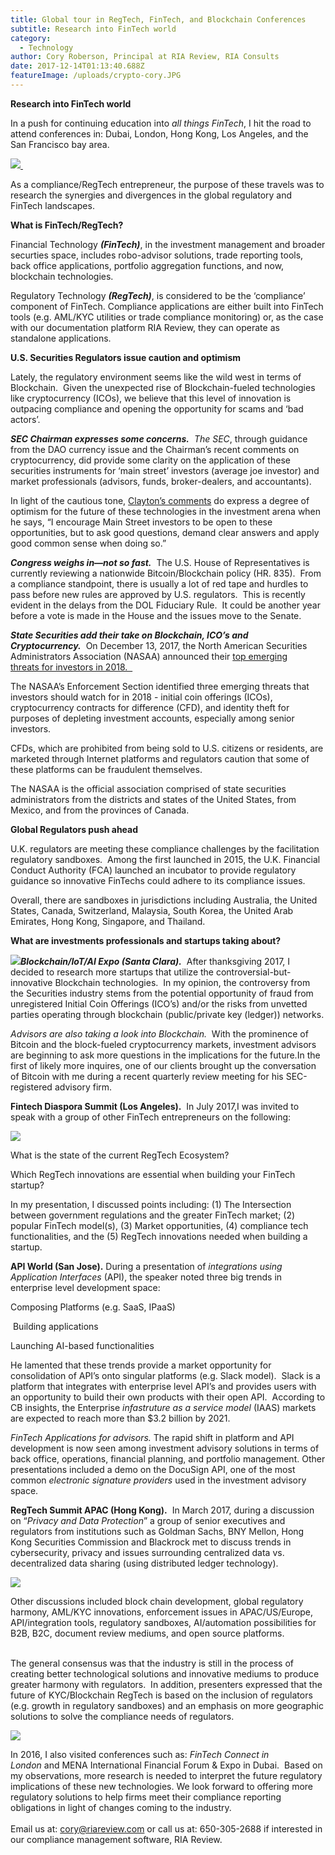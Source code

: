 ```yaml
---
title: Global tour in RegTech, FinTech, and Blockchain Conferences
subtitle: Research into FinTech world
category:
  - Technology
author: Cory Roberson, Principal at RIA Review, RIA Consults
date: 2017-12-14T01:13:40.688Z
featureImage: /uploads/crypto-cory.JPG
---
```

<!--StartFragment-->

**Research into FinTech world**

In a push for continuing education into *all things FinTech*, I hit the road to attend conferences in: Dubai, London, Hong Kong, Los Angeles, and the San Francisco bay area. 

[![](https://3.bp.blogspot.com/-zer0KM1Id-A/WjWaiZETmPI/AAAAAAAAHes/MAq3xDdQoMs9ttWGqLvj6t4hkzOmfaZKACEwYBhgL/s320/IMG_1561.JPG) ](https://3.bp.blogspot.com/-zer0KM1Id-A/WjWaiZETmPI/AAAAAAAAHes/MAq3xDdQoMs9ttWGqLvj6t4hkzOmfaZKACEwYBhgL/s1600/IMG_1561.JPG)

As a compliance/RegTech entrepreneur, the purpose of these travels was to research the synergies and divergences in the global regulatory and FinTech landscapes. 

**What is FinTech/RegTech?**

Financial Technology ***(FinTech)***, in the investment management and broader securties space, includes robo-advisor solutions, trade reporting tools, back office applications, portfolio aggregation functions, and now, blockchain technologies.

Regulatory Technology ***(RegTech)***, is considered to be the ‘compliance’ component of FinTech. Compliance applications are either built into FinTech tools (e.g. AML/KYC utilities or trade compliance monitoring) or, as the case with our documentation platform RIA Review, they can operate as standalone applications.



**U.S. Securities Regulators issue caution and optimism**

Lately, the regulatory environment seems like the wild west in terms of Blockchain.  Given the unexpected rise of Blockchain-fueled technologies like cryptocurrency (ICOs), we believe that this level of innovation is outpacing compliance and opening the opportunity for scams and ‘bad actors’.



***SEC Chairman expresses some concerns.**  The SEC*, through guidance from the DAO currency issue and the Chairman’s recent comments on cryptocurrency, did provide some clarity on the application of these securities instruments for ‘main street’ investors (average joe investor) and market professionals (advisors, funds, broker-dealers, and accountants).



In light of the cautious tone, [Clayton’s comments](https://www.sec.gov/news/public-statement/statement-clayton-2017-12-11) do express a degree of optimism for the future of these technologies in the investment arena when he says, “I encourage Main Street investors to be open to these opportunities, but to ask good questions, demand clear answers and apply good common sense when doing so.”



***Congress weighs in—not so fast.***  The U.S. House of Representatives is currently reviewing a nationwide Bitcoin/Blockchain policy (HR. 835).  From a compliance standpoint, there is usually a lot of red tape and hurdles to pass before new rules are approved by U.S. regulators.  This is recently evident in the delays from the DOL Fiduciary Rule.  It could be another year before a vote is made in the House and the issues move to the Senate.



***State Securities add their take on Blockchain, ICO’s and Cryptocurrency.***  On December 13, 2017, the North American Securities Administrators Association (NASAA) announced their [top emerging threats](http://www.nasaa.org/43962/nasaa-announces-top-emerging-investor-threats/utm_source=NASAA.org+Updates+%28RSS%29&utm_campaign=b0e6f53d9dRSS_EMAIL_CAMPAIGN&utm_medium=email&utm_term=0_0835d82b94-b0e6f53d9d-139466297)[ for investors in 2018.  ](https://www.blogger.com/null)



The NASAA’s Enforcement Section identified three emerging threats that investors should watch for in 2018 - initial coin offerings (ICOs), cryptocurrency contracts for difference (CFD), and identity theft for purposes of depleting investment accounts, especially among senior investors.



CFDs, which are prohibited from being sold to U.S. citizens or residents, are marketed through Internet platforms and regulators caution that some of these platforms can be fraudulent themselves.



The NASAA is the official association comprised of state securities administrators from the districts and states of the United States, from Mexico, and from the provinces of Canada.



**Global Regulators push ahead**



U.K. regulators are meeting these compliance challenges by the facilitation regulatory sandboxes.  Among the first launched in 2015, the U.K. Financial Conduct Authority (FCA) launched an incubator to provide regulatory guidance so innovative FinTechs could adhere to its compliance issues.



Overall, there are sandboxes in jurisdictions including Australia, the United States, Canada, Switzerland, Malaysia, South Korea, the United Arab Emirates, Hong Kong, Singapore, and Thailand. 



**What are investments professionals and startups taking about?**

[![](https://1.bp.blogspot.com/-JZ3Hrqvd0Z0/WjWa1oiacHI/AAAAAAAAHew/n6SM0NkK2-wrw2d4rb4S9y8yhtFmNDfVACLcBGAs/s200/IMG_2452.JPG)](https://1.bp.blogspot.com/-JZ3Hrqvd0Z0/WjWa1oiacHI/AAAAAAAAHew/n6SM0NkK2-wrw2d4rb4S9y8yhtFmNDfVACLcBGAs/s1600/IMG_2452.JPG)***Blockchain/IoT/AI Expo (Santa Clara).***  After thanksgiving 2017, I decided to research more startups that utilize the controversial-but-innovative Blockchain technologies.  In my opinion, the controversy from the Securities industry stems from the potential opportunity of fraud from unregistered Initial Coin Offerings (ICO’s) and/or the risks from unvetted parties operating through blockchain (public/private key (ledger)) networks.



*Advisors are also taking a look into Blockchain.*  With the prominence of Bitcoin and the block-fueled cryptocurrency markets, investment advisors are beginning to ask more questions in the implications for the future.In the first of likely more inquires, one of our clients brought up the conversation of Bitcoin with me during a recent quarterly review meeting for his SEC-registered advisory firm.



**Fintech Diaspora Summit (Los Angeles).**  In July 2017,I was invited to speak with a group of other FinTech entrepreneurs on the following:



[![](https://1.bp.blogspot.com/--Cux6vzcKeQ/WjWbFfXAzQI/AAAAAAAAHe4/ey_mu8DkMnkCkz_ezUaS6uXQVp-9fam9QCEwYBhgL/s320/FinTech%2BDiaspora.jpg)](https://1.bp.blogspot.com/--Cux6vzcKeQ/WjWbFfXAzQI/AAAAAAAAHe4/ey_mu8DkMnkCkz_ezUaS6uXQVp-9fam9QCEwYBhgL/s1600/FinTech%2BDiaspora.jpg)

What is the state of the current RegTech Ecosystem?

Which RegTech innovations are essential when building your FinTech startup?



In my presentation, I discussed points including: (1) The Intersection between government regulations and the greater FinTech market; (2) popular FinTech model(s), (3) Market opportunities, (4) compliance tech functionalities, and the (5) RegTech innovations needed when building a startup.



**API World (San Jose).** During a presentation of *integrations using Application Interfaces* (API), the speaker noted three big trends in enterprise level development space:



Composing Platforms (e.g. SaaS, IPaaS)

 Building applications

Launching AI-based functionalities



He lamented that these trends provide a market opportunity for consolidation of API’s onto singular platforms (e.g. Slack model).  Slack is a platform that integrates with enterprise level API’s and provides users with an opportunity to build their own products with their open API.  According to CB insights, the Enterprise *infastruture as a service model* (IAAS) markets are expected to reach more than $3.2 billion by 2021.



*FinTech Applications for advisors.* The rapid shift in platform and API development is now seen among investment advisory solutions in terms of back office, operations, financial planning, and portfolio management. Other presentations included a demo on the DocuSign API, one of the most common *electronic signature providers* used in the investment advisory space. 



**RegTech Summit APAC (Hong Kong).**  In March 2017, during a discussion on “*Privacy and Data Protection*” a group of senior executives and regulators from institutions such as Goldman Sachs, BNY Mellon, Hong Kong Securities Commission and Blackrock met to discuss trends in cybersecurity, privacy and issues surrounding centralized data vs. decentralized data sharing (using distributed ledger technology).



[![](https://1.bp.blogspot.com/-lZFuQ344_FU/WjWbjkd3jrI/AAAAAAAAHe8/_R3RUmu3U_gGlgOHnQMjUigHLLWzuJIagCLcBGAs/s200/RegTech%2BAPAC.png)](https://1.bp.blogspot.com/-lZFuQ344_FU/WjWbjkd3jrI/AAAAAAAAHe8/_R3RUmu3U_gGlgOHnQMjUigHLLWzuJIagCLcBGAs/s1600/RegTech%2BAPAC.png)

Other discussions included block chain development, global regulatory harmony, AML/KYC innovations, enforcement issues in APAC/US/Europe, API/integration tools, regulatory sandboxes, AI/automation possibilities for B2B, B2C, document review mediums, and open source platforms.

\
The general consensus was that the industry is still in the process of creating better technological solutions and innovative mediums to produce greater harmony with regulators.  In addition, presenters expressed that the future of KYC/Blockchain RegTech is based on the inclusion of regulators (e.g. growth in regulatory sandboxes) and an emphasis on more geographic solutions to solve the compliance needs of regulators.   



[![](https://1.bp.blogspot.com/-mMxmjkGt9_c/WjQRlB-l_DI/AAAAAAAAHdQ/XuEF0B5XMrooP74DU-ORL2XGejg9ThS9ACPcBGAYYCw/s640/Compliance%2BSoftware%2B-%2BAD.jpg)](https://fincompliance.io/)

In 2016, I also visited conferences such as: *FinTech Connect in London* and MENA International Financial Forum & Expo in Dubai.  Based on my observations, more research is needed to interpret the future regulatory implications of these new technologies. We look forward to offering more regulatory solutions to help firms meet their compliance reporting obligations in light of changes coming to the industry. \
\
Email us at: cory@riareview.com or call us at: 650-305-2688 if interested in our compliance management software, RIA Review.

<!--EndFragment-->